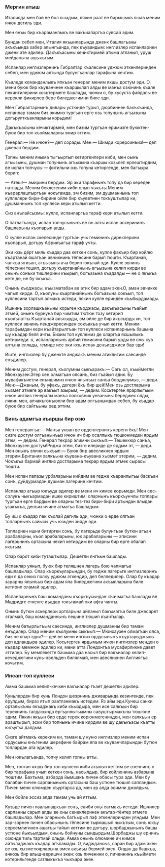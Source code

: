 ### Мергин атыш

Италияда мен бай ве бол яшадым, лякин раат ве барышыкъ яшав меним ичюн дегиль эди.

Мен янъы бир къараманлыкъ ве вакъиаларгъа сувсай эдим.

Бундан себеп мен, Италия якъынларында дженк башлагъаны акъкъында хабер алынгъанда, пек къувандым: инглизлер испанларнен дженк эте эдилер.
Дакъкъасыны кечиктирмей атыма атланып, уруш мейданына ашыкътым.

Испанлар инглизлернинъ Гибралтар къалесине уджюм эткенлеринден себеп, мен уджюм алтында булунгъанлар тарафына кечтим.

Къаледе команданлыкъ япкъан генерал меним яхшы достум эди.
О, мени буюк бир къуванчнен къаршылап алды ве манъа озюнинъ къале пекинтилерини косьтермеге башлады, чюнки о, бу хусуста файдалы ве керекли фикирлер бере биледжегимни биле эди.

Мен Гибралтарнынъ дивары устюнде турып, дюрбиннен бакъкъанда, испанлар тамам биз экимиз тургъан ерге озь топунынъ агъызыны догърулткъанларыны корьдим!

Дакъкъасыны кечиктирмей, мен бизим тургъан еримизге буюктен-буюк бир топ къоймаларны эмир эттим.

Генерал:— Не ичюн?— деп сорады.
Мен:— Шимди корерсинъиз!— деп джевап бердим.

Топны меним яныма тыгъыртып кетиргенлери киби, мен оынъ агъызыны, душман топунынъ агъызына къаршы козьлеп ерлештирдим, ве испан топчусы — фитильни озь топуна кетиргенде, мен багъыра берип:

— Атеш!— эмирини бердим.
Эр эки тарафнынъ топу да бир кереден патлады.
Меним беклегеним киби олып чыкъты.Меним къарарлаштыргъан нокътамда, эм бизим, эм душманнынъ топ куллелери бири-бирине ойле бир къуветнен токъуштылар ки, душманнынъ топ куллеси кери атылып кетти.

Сиз анълайсызмы: кулле, испанларгъа тараф кери атылып кетти.

О патлагъанда, испан топчусынынъ ве он алты испан аскерининъ башларыны къопарып алды.

О кулле испан скелесинде тургъан учь гемининъ диреклерини къопарып, догъру Африкъагъа тараф учты.

Эки юзь дёрт миль къадар даа кеткен сонъ, кулле факъир бир койлю къартанай яшагъан эвчикнинъ тёпесине барып тюшти.
Къартанай, чалкъа яткъан, агъызыны ача берип юкълай эди.
Кулле эвнинъ тёпесини тешип, догъру къартанайнынъ агъызына келип кирди ве онынъ сонъки тишлерини къырып, богъазына къадалды — не о якъкъа кете де, не бу якъкъа.

Онынъ къоджасы, къызматабан ве атик бир адам экен.О, аман эвчикке чапып кирди.
О, къолуны къартанайнынъ богъазына сокъып, топ куллесини тартып алмакъ истеди, лякин кулле еринден къыбырдамады.

Ишнинъ зорлашкъаныны корьген къоджасы, дакъкъасыны гъайып этмей, онынъ бурнуна бир чимтим тютюн тозу кетирип къокълатты.Къартанай акъсырды, эм ойле де бир акъсырды ки, топ куллеси эвнинъ пенджересинден сокъакъа учып кетти.
Меним тарафымдан кери къайтарылгъан топ куллеси испанларнынъ башына шу къадар беля ачты.
Бизим топ куллемиз де оларгъа яхшылыкъ кетирмеди: о, испанларнынъ арбий гемисини барып урды ве оны сув алтына еллады, гемиде исе эки юзь испан денъизджиси бар эди!

Иште, инглизлер бу дженкте анджакъ меним атиклигим саесинде енъдилер.

Меним достум, генерал, къолумны сыкъаракъ:— Сагь ол, къыйметли Мюнхаузен.Эгер сен олмагъан олсанъ, биз гъайып эдик.
Бу мувафакъиетли енъишимиз ичюн ялынъыз санъа борджлумыз, — деди.
Мен:—Джаным, бу уфакъ, дегери ёкъ бир шей!Мен озь достларыма хызмет этмеге эр вакъыт азырым, — дедим.
Косьтерген ярарлыгъым ичюн инглиз генералы манъа полковник унваныны береджек олды, лякин мен, алчакъгонъюлли бир адам олгъанымдан себеп, бу къадар буюк бир сайгъыны ред эттим.

### Бинъ адамгъа къаршы бир озю

Мен генералгъа:— Манъа унван ве орденлернинъ кереги ёкъ!
Мен сизге достум олгъанынъыз ичюн ич бир осаллыкъ тюшюнмеден ярдым этем, — дедим.
Генерал текрар элимни сыкъып:— Тешеккюр санъа, Мюнхаузен достум!Риджа этем, бизге илериде де ярдым эт, — деди.
Мен онынъ элини сыкъып:— Буюк бир авесликнен ярдым этерим.Британия халкъына къувана-къувана хызмет этерим, — дедим.
Чокъкъа бармай инглиз достларыма текрар ярдым этмек сырасы тюшти.

Мен испан папазы урбаларыны кийдим ве гедже къаранлыгъы баскъан сонъ, дуйдурмадан душман лагерине кечтим.

Испанлар агъыр юкъуда эдилер ве мени ич кимсе корьмеди.
Мен сес-солукъ чыкъармадан ишке кириштим: оларнынъ къоркъунчлы топлары тургъан ерге бардым ве оларны тез-тез бири-бири артындан ялыдан узакъкъа, денъиз ичине атмагъа башладым.

Бу иш о къадар пек къолай дегиль эди, чюнки о ерде олгъан топларнынъ сайысы учь юзьден зияде эди.

Топларнен ишни битирген сонъ, бу лагерьде булунгъан бутюн агъач арабаларны, къол арабаларыны, юк арабаларыны — эписини лагерьнинъ ортасына чекип кетирдим ве оларны бир ерге обалап якътым.

Олар барот киби туташтылар.
Дешетли янгъын башлады.

Испанлар уянып, буюк бир теляшнен лагерь бою чапмагъа башладылар.
Олар къоркъуларындан, бу гедже лагерьге инглизлеринъ еди я да секиз полку уджюм эткендир, деп белледилер.
Олар бу къадар зарарны ялынъыз бир адам япа биледжегини акъылларына биле кетирип оламай эдилер.

Испанларнынъ баш команданы къоркъусындан къачмагъа башлады ве Мадридге еткенге къадар токътамай эки афта чапты.

Онынъ бутюн аскерлери артларына айланып бакъмагъа биле джесарет эталмай, баш команданнынъ пешине тюшип къачтылар.

Меним батырлыгъым саесинде, инглизлер душманны бир тамам енъдилер.
Олар меним къолумны сыкъып:— Мюнхаузен олмагъан олса, биз не япар эдик?— дей ве мени инглиз ордусынынъ къуртарыджысы деп адландыра эдилер.
Косьтерген ярдымым ичюн инглизлер менден о къадар мемнюн эдилер ки, мени атта Лондонгъа мусафирликке давет эттилер.
Бу мемлекетте башыма даа насыл бир вакъиалар келип-кечеджегини кунь-эвельден билялмай, мен авесликнен Англиягъа кочьтим.

### Инсан-топ куллеси

Амма башыма келип-кечкен вакъиалар гъает дешетли эдилер.

Куньлерден бир кунь Лондон шеэрнинъ дживарында кезингенде, пек ёрулдым, бираз ятып раатланмакъ истедим.
Яз айы эди.Кунеш санки орталыкъны якъаджакъ киби къыздыра, мен исе салкъын бир терекнинъ талдасында ёргъунлыгьымны савуштырмакъны тюшюне эдим.
Лякин якъын бир ерде терек корюнмегенинден, мен салкъын ер араштырып, эски бир топнынъ ичине кирдим ве шу дакъкъасы къатты юкъугъа далдым.

Сизге айтмакъ кереким ки, тамам шу куню инглизлер меним испан ордусыны енъгеним шерефине байрам япа ве къуванчларындан бутюн топлардан ата эдилер.

Мен юкълагъанда, топчу келип топны атты.

Мен, топтан яхшы бир топ куллеси киби атылып кеттим ве озеннинъ о бир тарафына учып кеткен сонъ, насылдыр, бир койлюнинъ азбарына тюштим.
Бахтыма, азбарда йымшакъ пичен обасы тура эди.
Мен бу балабан пичен сарпанынынъ ортасына баш устюне тюшип сапландым.
Пичен мени олюмден къуртарса да, мен эр алда эсимни джойдым.

Мен бойле эссиз алда тамам учь ай яттым.

Кузьде пичен паалылашкъан сонъ, саиби оны сатмакъ истеди.
Ишчилер сарпанны сарып алды ве оны сенеклеринен акътар-тёнтер этмеге башладылар.
Мен оларнынъ багъырып лаф эткенлеринден уяндым.
Мен зар-зорнен пичен обасынынъ тёпесине тырмашып чыкътым, сонъ юкъу серсемлигинен ашагъы тайып кеттим ве догъру, шорбаджынынъ башы устюне йыкъылдым, онынъ бойнуны сындырдым.Шорбаджы шу ернинъ озюнде тиль тартмай ольди.
Амма онынъ олюмине ич кимсе айтыладжакъ къадар агъламады.
О, видждансыз, саран бир адам экен ве озь хызметкярларына эмек акъкъы бермей экен.
Ондан да башкъа, ачкозь бир алыш-веришчи экен: озь пиченини о, пиченнинъ къыймети котерильгенде сатлыкъкъа чыкъара экен.
